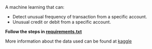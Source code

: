 A machine learning that can:
- Detect unusual frequency of transaction from a specific account.
- Unusual credit or debit from a specific account.

**Follow the steps in [requirements.txt](https://github.com/evolvingsam/fin_anom/blob/main/requirements.txt)**

More information about the data used can be found at [kaggle](https://www.kaggle.com/datasets/ealaxi/paysim1/data)
